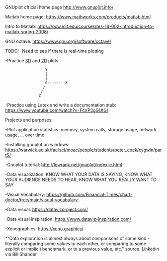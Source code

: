 GNUplot official home page http://www.gnuplot.info/

Matlab home page: https://www.mathworks.com/products/matlab.html

Intro to Matlab: https://ocw.mit.edu/courses/res-18-002-introduction-to-matlab-spring-2008/

GNU octave: https://www.gnu.org/software/octave/

TODO:
-Need to see if there is real-time plotting

-Practice [3D](https://en.wikipedia.org/wiki/Three-dimensional_space) and [2D](https://en.wikipedia.org/wiki/Two-dimensional_space) plots

                      Y
                      |
                      |
                      0--------X
                     /
                    /
                   Z

-Practice using Latex and write a documentation stub: https://www.youtube.com/watch?v=FcVP3gGUtGI

Projects and purposes:

-Plot application statistics: memory, system calls, storage usage, network usage, ... over time

-Installing gnuplot on windows: https://warwick.ac.uk/fac/sci/moac/people/students/peter_cock/cygwin/part5/

-Gnuplot tutorial: http://lowrank.net/gnuplot/index-e.html

-Data visualization: KNOW WHAT YOUR DATA IS SAYING, KNOW WHAT YOUR AUDIENCE NEEDS TO HEAR, KNOW WHAT YOU REALLY WANT TO SAY.

-Visual Vocabulary: https://github.com/Financial-Times/chart-doctor/tree/main/visual-vocabulary

-Data visual: https://datavizproject.com/

-Data visual inspiration: https://www.dataviz-inspiration.com/

-Xenographics: https://xeno.graphics/

*"Data exploration is almost always about comparisons of some kind - literally comparing some values to each other, or comparing to some explicit or implicit benchmark, or to a previous value, etc." source: Linkedin via Bill Shander
